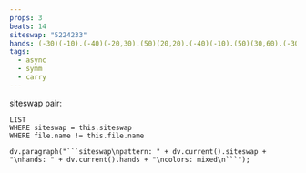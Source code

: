 ```yaml
---
props: 3
beats: 14
siteswap: "5224233"
hands: (-30)(-10).(-40)(-20,30).(50)(20,20).(-40)(-10).(50)(30,60).(-30)(20).(-20,30)(10,30).
tags:
  - async
  - symm
  - carry
---
```


siteswap pair:
```dataview
LIST
WHERE siteswap = this.siteswap
WHERE file.name != this.file.name
```
```dataviewjs
dv.paragraph("```siteswap\npattern: " + dv.current().siteswap + "\nhands: " + dv.current().hands + "\ncolors: mixed\n```");
```
